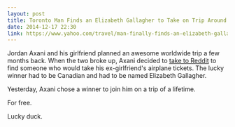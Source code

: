 ```yaml
---
layout: post
title: Toronto Man Finds an Elizabeth Gallagher to Take on Trip Around the World
date: 2014-12-17 22:30
link: https://www.yahoo.com/travel/man-finally-finds-an-elizabeth-gallagher-to-take-105447177772.html
---
```


Jordan Axani and his girlfriend planned an awesome worldwide trip a few months back. When the two broke up, Axani decided to [take to Reddit](http://www.reddit.com/r/canada/comments/2l3miz/are_you_named_elizabeth_gallagher_and_canadian/) to find someone who would take his ex-girlfriend's airplane tickets. The lucky winner had to be Canadian and had to be named Elizabeth Gallagher.

Yesterday, Axani chose a winner to join him on a trip of a lifetime. 

For free. 

Lucky duck. 

